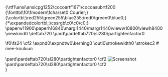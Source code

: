 {\rtf1\ansi\ansicpg1252\cocoartf1671\cocoasubrtf200
{\fonttbl\f0\fmodern\fcharset0 Courier;}
{\colortbl;\red255\green255\blue255;\red0\green0\blue0;}
{\*\expandedcolortbl;;\cssrgb\c0\c0\c0;}
\paperw11900\paperh16840\margl1440\margr1440\vieww10800\viewh8400\viewkind0
\deftab720
\pard\pardeftab720\sl280\partightenfactor0

\f0\fs24 \cf2 \expnd0\expndtw0\kerning0
\outl0\strokewidth0 \strokec2 # mee-kouluun\
\
\pard\pardeftab720\sl280\partightenfactor0
\cf2 ![Screenshot]()\
\pard\pardeftab720\sl280\partightenfactor0
\cf2 \
}